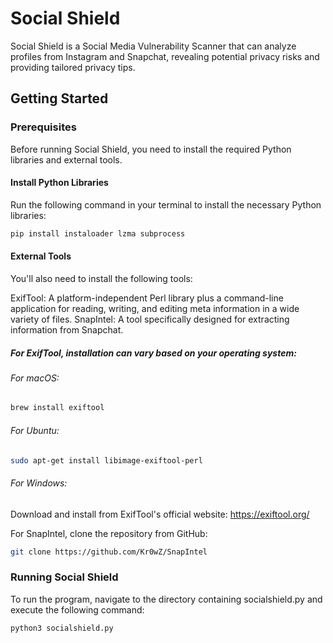 # Social Shield
Social Shield is a Social Media Vulnerability Scanner that can analyze profiles from Instagram and Snapchat, revealing potential privacy risks and providing tailored privacy tips.

## Getting Started

### Prerequisites
Before running Social Shield, you need to install the required Python libraries and external tools.

#### Install Python Libraries
Run the following command in your terminal to install the necessary Python libraries:

```bash
pip install instaloader lzma subprocess
```

#### External Tools
You'll also need to install the following tools:

ExifTool: A platform-independent Perl library plus a command-line application for reading, writing, and editing meta information in a wide variety of files.
SnapIntel: A tool specifically designed for extracting information from Snapchat.

##### For ExifTool, installation can vary based on your operating system:

###### For macOS:
```bash
brew install exiftool
```

###### For Ubuntu:
```bash
sudo apt-get install libimage-exiftool-perl
```

###### For Windows:
Download and install from ExifTool's official website: https://exiftool.org/

For SnapIntel, clone the repository from GitHub:
```bash
git clone https://github.com/Kr0wZ/SnapIntel
```

### Running Social Shield
To run the program, navigate to the directory containing socialshield.py and execute the following command:
```bash
python3 socialshield.py
```
